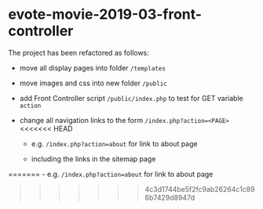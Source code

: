 # evote-movie-2019-03-front-controller

The project has been refactored as follows:

- move all display pages into folder `/templates`
- move images and css into new folder `/public`
- add Front Controller script `/public/index.php` to test for GET variable `action`
- change all navigation links to the form `/index.php?action=<PAGE>`
<<<<<<< HEAD

    - e.g. `/index.php?action=about` for link to about page
    
    - including the links in the sitemap page
    
    
=======
    - e.g. `/index.php?action=about` for link to about page
   
   
>>>>>>> 4c3d1744be5f2fc9ab26264c1c896b7429d8947d
